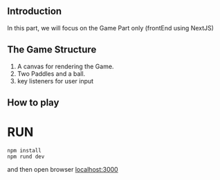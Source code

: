 ## Introduction
In this part, we will focus on the Game Part only (frontEnd using NextJS)

## The Game Structure
1. A canvas for rendering the Game.
2. Two Paddles and a ball.
3. key listeners for user input

## How to play
 # RUN
 ```
 npm install
 npm rund dev

 ```
  and then open browser  [localhost:3000](http://localhost:3000/)

